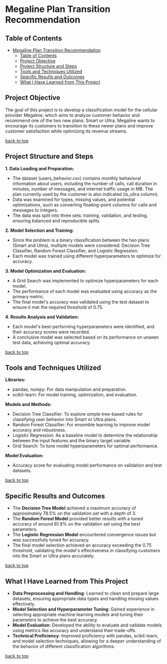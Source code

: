 # Megaline Plan Transition Recommendation

## Table of Contents
- [Megaline Plan Transition Recommendation](#megaline-plan-transition-recommendation)
  - [Table of Contents](#table-of-contents)
  - [Project Objective](#project-objective)
  - [Project Structure and Steps](#project-structure-and-steps)
  - [Tools and Techniques Utilized](#tools-and-techniques-utilized)
  - [Specific Results and Outcomes](#specific-results-and-outcomes)
  - [What I Have Learned from This Project](#what-i-have-learned-from-this-project)

## Project Objective

The goal of this project is to develop a classification model for the cellular provider Megaline, which aims to analyze customer behavior and recommend one of the two new plans: Smart or Ultra. Megaline wants to encourage its customers to transition to these newer plans and improve customer satisfaction while optimizing its revenue streams.

[back to top](#megaline-plan-transition-recommendation)

## Project Structure and Steps

**1. Data Loading and Preparation:**

- The dataset (users_behavior.csv) contains monthly behavioral information about users, including the number of calls, call duration in minutes, number of messages, and internet traffic usage in MB. The plan currently used by the customer is also indicated (is_ultra column).
- Data was examined for types, missing values, and potential optimizations, such as converting floating-point columns for calls and messages to integers.
- The data was split into three sets: training, validation, and testing, ensuring balanced and reproducible splits.

**2. Model Selection and Training:**

- Since the problem is a binary classification between the two plans (Smart and Ultra), multiple models were considered: Decision Tree Classifier, Random Forest Classifier, and Logistic Regression.
- Each model was trained using different hyperparameters to optimize for accuracy.

**3. Model Optimization and Evaluation:**

- A Grid Search was implemented to optimize hyperparameters for each model.
- The performance of each model was evaluated using accuracy as the primary metric.
- The final model's accuracy was validated using the test dataset to ensure it met the required threshold of 0.75.

**4. Results Analysis and Validation:**

- Each model's best-performing hyperparameters were identified, and their accuracy scores were recorded.
- A conclusive model was selected based on its performance on unseen test data, achieving optimal accuracy.

[back to top](#megaline-plan-transition-recommendation)

## Tools and Techniques Utilized

**Libraries:**
- pandas, numpy: For data manipulation and preparation.
- scikit-learn: For model training, optimization, and evaluation.

**Models and Methods:**
- Decision Tree Classifier: To explore simple tree-based rules for classifying user behavior into Smart or Ultra plans.
- Random Forest Classifier: For ensemble learning to improve model accuracy and robustness.
- Logistic Regression: As a baseline model to determine the relationship between the input features and the binary target variable.
- Grid Search: To tune model hyperparameters for optimal performance.

**Model Evaluation:**

- Accuracy score for evaluating model performance on validation and test datasets.

[back to top](#megaline-plan-transition-recommendation)

## Specific Results and Outcomes

- The **Decision Tree Model** achieved a maximum accuracy of approximately 78.5% on the validation set with a depth of 3.
- The **Random Forest Model** provided better results with a tuned accuracy of around 81.9% on the validation set using the best parameters.
- The **Logistic Regression Model** encountered convergence issues but was successfully tuned for accuracy.
- The final model selection achieved an accuracy exceeding the 0.75 threshold, validating the model's effectiveness in classifying customers into the Smart or Ultra plans accurately.

[back to top](#megaline-plan-transition-recommendation)

## What I Have Learned from This Project

- **Data Preprocessing and Handling**: Learned to clean and prepare large datasets, ensuring appropriate data types and handling missing values effectively.
- **Model Selection and Hyperparameter Tuning**: Gained experience in selecting appropriate machine learning models and tuning their parameters to achieve the best accuracy.
- **Model Evaluation**: Developed the ability to evaluate and validate models using metrics like accuracy and understand their trade-offs.
- **Technical Proficiency**: Improved proficiency with pandas, scikit-learn, and model selection techniques, allowing for a deeper understanding of the behavior of different classification algorithms.

[back to top](#megaline-plan-transition-recommendation)